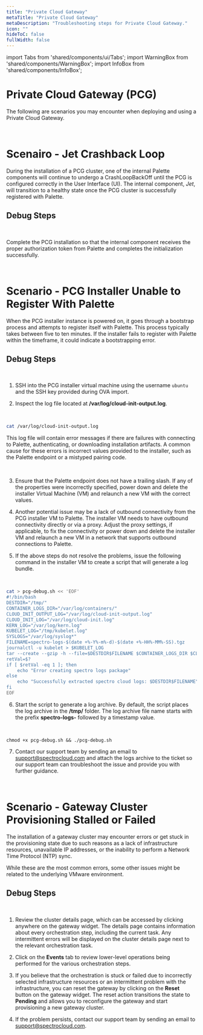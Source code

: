 ```yaml
---
title: "Private Cloud Gateway"
metaTitle: "Private Cloud Gateway"
metaDescription: "Troubleshooting steps for Private Cloud Gateway."
icon: ""
hideToC: false
fullWidth: false
---
```


import Tabs from 'shared/components/ui/Tabs';
import WarningBox from 'shared/components/WarningBox';
import InfoBox from 'shared/components/InfoBox';


# Private Cloud Gateway (PCG)

The following are scenarios you may encounter when deploying and using a Private Cloud Gateway.

<br />


# Scenairo - Jet Crashback Loop

During the installation of a PCG cluster, one of the internal Palette components will continue to undergo a CrashLoopBackOff until the PCG is configured correctly in the User Interface (UI). The internal component, *Jet*, will transition to a healthy state once the PCG cluster is successfully registered with Palette.

## Debug Steps

<br />

Complete the PCG installation so that the internal component receives the proper authorization token from Palette and completes the initialization successfully.

<br />

# Scenario - PCG Installer Unable to Register With Palette

When the PCG installer instance is powered on, it goes through a bootstrap process and attempts to register itself with Palette. This process typically takes between five to ten minutes. If the installer fails to register with Palette within the timeframe, it could indicate a bootstrapping error.

## Debug Steps

<br />

1. SSH into the PCG installer virtual machine using the username `ubuntu` and the SSH key provided during OVA import.


2. Inspect the log file located at **/var/log/cloud-init-output.log**. 

  <br />

  ```bash
  cat /var/log/cloud-init-output.log
  ```

  This log file will contain error messages if there are failures with connecting to Palette, authenticating, or downloading installation artifacts. A common cause for these errors is incorrect values provided to the installer, such as the Palette endpoint or a mistyped pairing code.

<br />

3. Ensure that the Palette endpoint does not have a trailing slash. If any of the properties were incorrectly specified, power down and delete the installer Virtual Machine (VM) and relaunch a new VM with the correct values.


4. Another potential issue may be a lack of outbound connectivity from the PCG installer VM to Palette. The installer VM needs to have outbound connectivity directly or via a proxy. Adjust the proxy settings, if applicable, to fix the connectivity or power down and delete the installer VM and relaunch a new VM  in a network that supports outbound connections to Palette.


5. If the above steps do not resolve the problems, issue the following command in the installer VM to create a script that will generate a log bundle.  

  <br />

  ``` bash
  cat > pcg-debug.sh << 'EOF'
  #!/bin/bash
  DESTDIR="/tmp/"
  CONTAINER_LOGS_DIR="/var/log/containers/"
  CLOUD_INIT_OUTPUT_LOG="/var/log/cloud-init-output.log"
  CLOUD_INIT_LOG="/var/log/cloud-init.log"
  KERN_LOG="/var/log/kern.log"
  KUBELET_LOG="/tmp/kubelet.log"
  SYSLOGS="/var/log/syslog*"
  FILENAME=spectro-logs-$(date +%-Y%-m%-d)-$(date +%-HH%-MM%-SS).tgz
  journalctl -u kubelet > $KUBELET_LOG
  tar --create --gzip -h --file=$DESTDIR$FILENAME $CONTAINER_LOGS_DIR $CLOUD_INIT_LOG $CLOUD_INIT_OUTPUT_LOG $KERN_LOG $KUBELET_LOG $SYSLOGS
  retVal=$?
  if [ $retVal -eq 1 ]; then
      echo "Error creating spectro logs package"
  else
      echo "Successfully extracted spectro cloud logs: $DESTDIR$FILENAME"
  fi
  EOF
  ```



6. Start the script to generate a log archive. By default, the script places the log archive in the **/tmp/** folder. The log archive file name starts with the prefix **spectro-logs-** followed by a timestamp value.

  <br />

  ```shell
  chmod +x pcg-debug.sh && ./pcg-debug.sh
  ```

7. Contact our support team by sending an email to [support@spectrocloud.com](mailto:support@spectrocloud.com) and attach the logs archive to the ticket so our support team can troubleshoot the issue and provide you with further guidance.

<br />

# Scenario - Gateway Cluster Provisioning Stalled or Failed

The installation of a gateway cluster may encounter errors or get stuck in the provisioning state due to such reasons as a lack of infrastructure resources, unavailable IP addresses, or the inability to perform a Network Time Protocol (NTP) sync.

While these are the most common errors, some other issues might be related to the underlying VMware environment. 

## Debug Steps

<br />

1. Review the cluster details page, which can be accessed by clicking anywhere on the gateway widget. The details page contains information about every orchestration step, including the current task. Any intermittent errors will be displayed on the cluster details page next to the relevant orchestration task. 


2. Click on the **Events** tab to review lower-level operations being performed for the various orchestration steps.


3. If you believe that the orchestration is stuck or failed due to incorrectly selected infrastructure resources or an intermittent problem with the infrastructure, you can reset the gateway by clicking on the **Reset** button on the gateway widget. The reset action transitions the state to **Pending** and allows you to reconfigure the gateway and start provisioning a new gateway cluster.



4. If the problem persists, contact our support team by sending an email to [support@spectrocloud.com](mailto:support@spectrocloud.com).
<br />